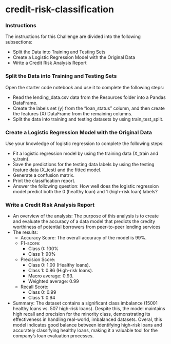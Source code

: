 # credit-risk-classification

### Instructions
The instructions for this Challenge are divided into the following subsections:
- Split the Data into Training and Testing Sets
- Create a Logistic Regression Model with the Original Data
- Write a Credit Risk Analysis Report

### Split the Data into Training and Testing Sets
Open the starter code notebook and use it to complete the following steps:
- Read the lending_data.csv data from the Resources folder into a Pandas DataFrame.
- Create the labels set (y) from the “loan_status” column, and then create the features (X) DataFrame from the remaining columns.
- Split the data into training and testing datasets by using train_test_split.

### Create a Logistic Regression Model with the Original Data
Use your knowledge of logistic regression to complete the following steps:
- Fit a logistic regression model by using the training data (X_train and y_train).
- Save the predictions for the testing data labels by using the testing feature data (X_test) and the fitted model.
- Generate a confusion matrix.
- Print the classification report.
- Answer the following question: How well does the logistic regression model predict both the 0 (healthy loan) and 1 (high-risk loan) labels?

### Write a Credit Risk Analysis Report

- An overview of the analysis: The purpose of this analysis is to create and evaluate the accuracy of a data model that predicts the credity worthiness of potential borrowers from peer-to-peer lending services
- The results:
  - Accuracy Score: The overall accuracy of the model is 99%.
  - F1-score:
    - Class 0: 100% 
    - Class 1: 90% 
  - Precision Score:
    - Class 0: 1.00 (Healthy loans).
    - Class 1: 0.86 (High-risk loans).
    - Macro average: 0.93.
    - Weighted average: 0.99
  - Recall Score:
    - Class 0: 0.99 
    - Class 1: 0.94 
- Summary: The dataset contains a significant class imbalance (15001 healthy loans vs. 507 high-risk loans). Despite this, the model maintains high recall and precision for the minority class, demonstrating its effectiveness in handling real-world, imbalanced datasets. Overal, this model indicates good balance between identifying high-risk loans and accurately classifying healthy loans, making it a valuable tool for the company’s loan evaluation processes. 
